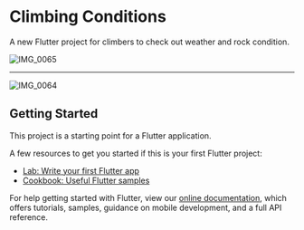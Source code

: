 # Climbing Conditions

A new Flutter project for climbers to check out weather and rock condition.

![IMG_0065](https://user-images.githubusercontent.com/59139408/102342575-b9855000-3f99-11eb-93cf-c0419274792c.jpg)

______________________________________________________________________________________________________________________________________________________

![IMG_0064](https://user-images.githubusercontent.com/59139408/102343810-51d00480-3f9b-11eb-9bc6-5dd98795a4d6.jpg)

## Getting Started

This project is a starting point for a Flutter application.

A few resources to get you started if this is your first Flutter project:

- [Lab: Write your first Flutter app](https://flutter.dev/docs/get-started/codelab)
- [Cookbook: Useful Flutter samples](https://flutter.dev/docs/cookbook)

For help getting started with Flutter, view our
[online documentation](https://flutter.dev/docs), which offers tutorials,
samples, guidance on mobile development, and a full API reference.
